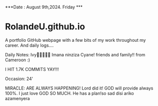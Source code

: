 ***Date : August 9th,2024. Friday ***
# RolandeU.github.io

A portfolio GitHub webpage with a few bits of my work throughout my career. And daily logs....

Daily Notes:
Ivy🙌🏽💚🙏🏾 Imana ninziza Cyane!
friends and family!! from Cameroon :)

I HIT 1.7K COMMITS YAY!!!

Occasion: 24'

MIRACLE: ARE ALWAYS HAPPENING!
Lord did it! 
GOD will provide always 100%. I just love GOD SO MUCH. He has a plan!so sad disi ariko azamenyera








